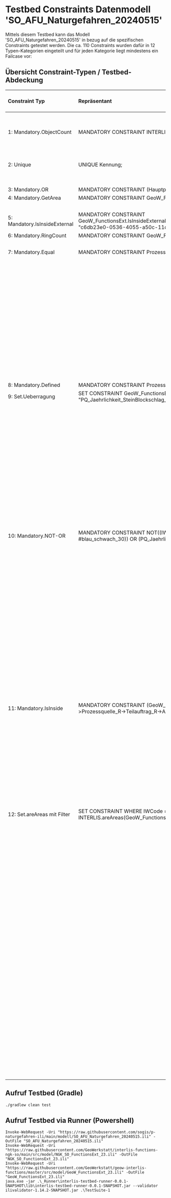# Testbed Constraints Datenmodell 'SO_AFU_Naturgefahren_20240515'

Mittels diesem Testbed kann das Modell 'SO_AFU_Naturgefahren_20240515' in bezug auf die spezifischen Constraints getestet werden.
Die ca. 110 Constraints wurden dafür in 12 Typen-Kategorien eingeteilt und für jeden Kategorie liegt mindestens ein Failcase vor:

## Übersicht Constraint-Typen / Testbed-Abdeckung

|Constraint Typ|Repräsentant|Liste der Constraints|Failcase im Testbed|
|:----|:----|:----|:----|
|1: Mandatory.ObjectCount|MANDATORY CONSTRAINT INTERLIS.objectCount(THIS)==1;|CheckAuftragEintrag|Der Failcase beschreibt einen zweiten Auftrag.|
| | |CheckWasserkennwerte| |
|2: Unique|UNIQUE Kennung;|CheckAuftragKennungen|OK|
| | |CheckTeilauftragEindeutigkeit| |
| | |CheckProzessquelleKennung| |
|3: Mandatory.OR|MANDATORY CONSTRAINT (Hauptprozess != #Wasser) OR Wasserkennwerte;|CheckTeilauftragWasserKennwert|OK|
|4: Mandatory.GetArea|MANDATORY CONSTRAINT GeoW_FunctionsExt.GetArea(THIS,"Geometrie") > 100;|CheckAbklperimeterFlaechenGroesse|OK|
| | |CheckAbklperimeterFlaechenGroesse| |
|5: Mandatory.IsInsideExternal|MANDATORY CONSTRAINT GeoW_FunctionsExt.IsInsideExternalXtf("SO_Hoheitsgrenzen_Publikation_20170626.Hoheitsgrenzen.Kantonsgrenze.Geometrie", "c6db23e0-0536-4055-a50c-11d2d1e4c6ef" ,THIS, "Geometrie");|CheckAbklperimeterInnerhalbSO|OK|
|6: Mandatory.RingCount|MANDATORY CONSTRAINT GeoW_FunctionsExt.GetInnerRingsCount(THIS,  "Geometrie") == 0; |CheckAbklperimeterKeineLoecher|OK|
| | |CheckBefundKeineLoecher| |
|7: Mandatory.Equal|MANDATORY CONSTRAINT Prozessquelle_R->Teilauftrag_R->Hauptprozess == #Sturz;|CheckBefundSteinBlockschlag|OK|
| | |CheckBefundSpontaneRutschung| |
| | |CheckBefundHangmure| |
| | |CheckBefundBergFelssturz| |
| | |CheckFliessrichtungspfeilHauptprozess| |
| | |CheckBefundBergFelssturzHauptprozess| |
| | |CheckBefundHangmureHauptprozess| |
| | |CheckBefundUfererosionHauptprozess| |
| | |CheckBefundAbsenkungHauptprozess| |
| | |CheckBefundEinsturzHauptprozess| |
| | |CheckBefundPermanenteRutschungHauptprozess| |
| | |CheckBefundSpontaneRutschungHauptprozess| |
| | |CheckBefundUebermurungHauptprozess| |
| | |CheckBefundUeberschwemmungDynamischHauptprozess| |
| | |CheckBefundUeberschwemmungStatischHauptprozess| |
| | |CheckBefundBefundJaehrlichkeitHauptprozess| |
|8: Mandatory.Defined|MANDATORY CONSTRAINT Prozessquelle_R->Teilauftrag_R->Hauptprozess == #Wasser AND DEFINED(Fliessrichtungspfeil_R);|CheckFliessrichtungspfeilZuHauptprozess|OK.|
|9: Set.Ueberragung|SET CONSTRAINT GeoW_FunctionsExt.IsInsideAreaByCode(GeoW_FunctionsExt.GetInGroups(ALL, "PQ_Jaehrlichkeit_SteinBlockschlag_R->Prozessquelle_R"), "Geometrie" ,"IWCode");|CheckBefundSteinBlockschlagKeineUeberragung|OK|
| | |CheckBefundBergFelssturzKeineUeberragung| |
| | |CheckBefundHangmureKeineUeberragung| |
| | |CheckBefundAbsenkungKeineUeberragung| |
| | |CheckBefundEinsturzKeineUeberragung| |
| | |CheckBefundSpontaneRutschungKeineUeberragung|OK|
| | |CheckBefundUebermurungKeineUeberragung| |
| | |CheckBefundUeberschwemmungDynamischKeineUeberragung| |
| | |CheckBefundUeberschwemmungStatischKeineUeberragung| |
| | |CheckBefundJaehrlichkeitKeineUeberragung| |
| | |CheckKennwertUeberschwemmungFliesstiefeKeineUeberragungH| |
| | |CheckKennwertUeberschwemmungFliesstiefeKeineUeberragungJaehrlichkeit| |
| | |CheckKennwertUeberschwemmungFliessgeschwindigkeitKeineUeberragungH| |
| | |CheckKennwertUebermurungFliesstiefeKeineUeberragungH| |
| | |CheckKennwertUebermurungFliesstiefeKeineUeberragungJaehrlichkeit| |
| | |CheckKennwertUebermurungFliessgeschwindigkeitKeineUeberragungH| |
|10: Mandatory.NOT-OR|MANDATORY CONSTRAINT NOT((IWCode == #rot_stark_30) OR (IWCode == #rot_mittel_30) OR (IWCode == #blau_schwach_30)) OR (PQ_Jaehrlichkeit_SteinBlockschlag_R->Jaehrlichkeit == 30);|CheckBefundSteinBlockschlagJaehrlichkeit-30|OK|
| | |CheckBefundSteinBlockschlagJaehrlichkeit-100| |
| | |CheckBefundSteinBlockschlagJaehrlichkeit-300| |
| | |CheckBefundHangmureJaehrlichkeit-30| |
| | |CheckBefundHangmureJaehrlichkeit-100| |
| | |CheckBefundHangmureJaehrlichkeit-300| |
| | |CheckBefundSpontaneRutschungJaehrlichkeit-30| |
| | |CheckBefundSpontaneRutschungJaehrlichkeit-100| |
| | |CheckBefundSpontaneRutschungJaehrlichkeit-300| |
| | |CheckAbklperimeterBeurteilungUeberschwemmung_statisch| |
| | |CheckAbklperimeterBeurteilungUeberschwemmung_dynamisch| |
| | |CheckAbklperimeterBeurteilungUebermurung| |
| | |CheckAbklperimeterBeurteilungUfererosion| |
| | |CheckAbklperimeterBeurteilungEinsturz| |
| | |CheckAbklperimeterBeurteilungAbsenkung| |
| | |CheckAbklperimeterBeurteilungSteinBlockschlag| |
| | |CheckAbklperimeterBeurteilungBerg_Felssturz| |
| | |CheckAbklperimeterBeurteilungHangmure| |
| | |CheckAbklperimeterBeurteilungSpontaneRutschung| |
| | |CheckAbklperimeterBeurteilungPermanenteRutschung| |
|11: Mandatory.IsInside|MANDATORY CONSTRAINT (GeoW_FunctionsExt.IsInside(GeoW_FunctionsExt.Union(PQ_Jaehrlichkeit_SteinBlockschlag_R->Prozessquelle_R->Teilauftrag_R->Abklaerungsperimeter_R, "Geometrie"), UNDEFINED, THIS, "Geometrie"));|CheckBefundSteinBlockschlagImAbklPerimeter|OK|
| | |CheckBefundBergFelssturzImAbklPerimeter| |
| | |CheckBefundHangmureImAbklPerimeter| |
| | |CheckBefundUfererosionImAbklPerimeter| |
| | |CheckBefundAbsenkungImAbklPerimeter| |
| | |CheckBefundEinsturzImAbklPerimeter| |
| | |CheckBefundPermanenteRutschungImAbklPerimeter| |
| | |CheckBefundSpontaneRutschungImAbklPerimeter| |
| | |CheckBefundUebermurungImAbklPerimeter| |
| | |CheckBefundUeberschwemmungDynamischImAbklPerimeter| |
| | |CheckBefundUeberschwemmungStatischImAbklPerimeter| |
| | |CheckBefundJaehrlichkeitImAbklPerimeter| |
|12: Set.areAreas mit Filter|SET CONSTRAINT WHERE IWCode == #rot_stark_30 OR IWCode == #rot_mittel_30 OR IWCode == #blau_schwach_30: INTERLIS.areAreas(GeoW_FunctionsExt.GetInGroups(ALL, "Prozessquelle_R"),UNDEFINED, >> Geometrie);|CheckBefundUeberschwemmungStatischKeineUeberlappung-300|OK|
| | |CheckBefundSteinBlockschlagKeineUeberlappung-30| |
| | |CheckBefundSteinBlockschlagKeineUeberlappung-100| |
| | |CheckBefundSteinBlockschlagKeineUeberlappung-300| |
| | |CheckBefundSteinBlockschlagKeineUeberlappung-Restgef| |
| | |CheckBefundBergFelssturzKeineUeberlappung-30| |
| | |CheckBefundBergFelssturzKeineUeberlappung-100| |
| | |CheckBefundBergFelssturzKeineUeberlappung-300| |
| | |CheckBefundBergFelssturzKeineUeberlappung-Restgef| |
| | |CheckBefundHangmureKeineUeberlappung-30| |
| | |CheckBefundHangmureKeineUeberlappung-100| |
| | |CheckBefundHangmureKeineUeberlappung-300| |
| | |CheckBefundHangmureKeineUeberlappung-Restgef| |
| | |CheckBefundAbsenkungKeineUeberlappung-permanent| |
| | |CheckBefundeEinsturzKeineUeberlappung-permanent| |
| | |CheckBefundePermanenteRutschungKeineUeberlappung-permanent| |
| | |CheckBefundePermanenteRutschungKeineUeberlappung-Restgef| |
| | |CheckBefundSpontaneRutschungKeineUeberlappung-30| |
| | |CheckBefundSpontaneRutschungKeineUeberlappung-100| |
| | |CheckBefundSpontaneRutschungKeineUeberlappung-300| |
| | |CheckBefundSpontaneRutschungKeineUeberlappung-Restgef| |
| | |CheckBefundUebermurungKeineUeberlappung-30| |
| | |CheckBefundUebermurungKeineUeberlappung-100| |
| | |CheckBefundUebermurungKeineUeberlappung-300| |
| | |CheckBefundUeberschwemmungDynamischKeineUeberlappung-30| |
| | |CheckBefundUeberschwemmungDynamischKeineUeberlappung-100| |
| | |CheckBefundUeberschwemmungDynamischKeineUeberlappung-300| |
| | |CheckBefundUeberschwemmungDynamischKeineUeberlappung-Restgef| |
| | |CheckBefundUeberschwemmungStatischKeineUeberlappung-30| |
| | |CheckBefundUeberschwemmungStatischKeineUeberlappung-100| |
| | |CheckBefundUeberschwemmungStatischKeineUeberlappung-300| |
| | |CheckBefundUeberschwemmungStatischKeineUeberlappung-Restgef| |

## Aufruf Testbed (Gradle)

```
./gradlew clean test
```

## Aufruf Testbed via Runner (Powershell)

```
Invoke-WebRequest -Uri "https://raw.githubusercontent.com/sogis/p-naturgefahren-ili/main/modell/SO_AFU_Naturgefahren_20240515.ili" -OutFile "SO_AFU_Naturgefahren_20240515.ili"
Invoke-WebRequest -Uri "https://raw.githubusercontent.com/GeoWerkstatt/interlis-functions-ngk-so/main/src/model/NGK_SO_FunctionsExt_23.ili" -OutFile "NGK_SO_FunctionsExt_23.ili"
Invoke-WebRequest -Uri "https://raw.githubusercontent.com/GeoWerkstatt/geow-interlis-functions/master/src/model/GeoW_FunctionsExt_23.ili" -OutFile "GeoW_FunctionsExt_23.ili"
java.exe -jar .\_Runner\interlis-testbed-runner-0.0.1-SNAPSHOT\lib\interlis-testbed-runner-0.0.1-SNAPSHOT.jar --validator ilivalidator-1.14.2-SNAPSHOT.jar .\TestSuite-1
```
